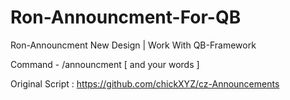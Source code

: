 # Ron-Announcment-For-QB
Ron-Announcment New Design | Work With QB-Framework

Command - /announcment [ and your words ]

Original Script :  https://github.com/chickXYZ/cz-Announcements
